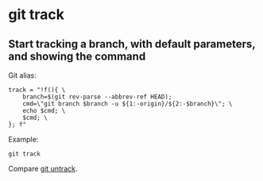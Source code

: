 # git track

## Start tracking a branch, with default parameters, and showing the command

Git alias:

```git
track = "!f(){ \
    branch=$(git rev-parse --abbrev-ref HEAD); 
    cmd=\"git branch $branch -u ${1:-origin}/${2:-$branch}\"; \
    echo $cmd; \
    $cmd; \
}; f"
```

Example:

```shell
git track
```

Compare [git untrack](../git-untrack).
